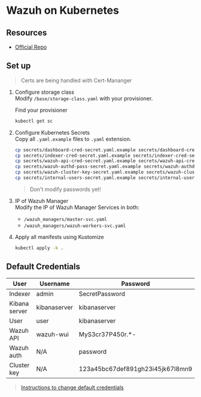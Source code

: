 
# Wazuh on Kubernetes

## Resources

- [Official Repo](https://github.com/wazuh/wazuh-kubernetes)

## Set up
> Certs are being handled with Cert-Mananger
1. Configure storage class \
    Modify `/base/storage-class.yaml` with your provisioner.

    Find your provisioner
    ```bash
    kubectl get sc
    ```

2. Configure Kubernetes Secrets \
    Copy all `.yaml.example` files to `.yaml` extension.
    ```bash
    cp secrets/dashboard-cred-secret.yaml.example secrets/dashboard-cred-secret.yaml && \
    cp secrets/indexer-cred-secret.yaml.example secrets/indexer-cred-secret.yaml && \
    cp secrets/wazuh-api-cred-secret.yaml.example secrets/wazuh-api-cred-secret.yaml && \
    cp secrets/wazuh-authd-pass-secret.yaml.example secrets/wazuh-authd-pass-secret.yaml && \
    cp secrets/wazuh-cluster-key-secret.yaml.example secrets/wazuh-cluster-key-secret.yaml && \
    cp secrets/internal-users-secret.yaml.example secrets/internal-users-secret.yaml && \
    ```
    > Don't modify passwords yet!

3. IP of Wazuh Manager \
    Modify the IP of Wazuh Manager Services in both:
      - `/wazuh_managers/master-svc.yaml`
      - `/wazuh_managers/wazuh-workers-svc.yaml` 

4. Apply all manifests using Kustomize
    ```bash
    kubectl apply -k .
    ```

## Default Credentials

| **User**        | **Username**   | **Password**                        |
|-----------------|----------------|-------------------------------------|
| Indexer         | admin          | SecretPassword                      |
| Kibana server   | kibanaserver   | kibanaserver                        |
| User            | user           | kibanaserver                        |
| Wazuh API       | wazuh-wui      | MyS3cr37P450r.*-                    |
| Wazuh auth      | N/A            | password                            |
| Cluster key     | N/A            | 123a45bc67def891gh23i45jk67l8mn9    |

> [Instructions to change default credentials](CHANGE_PASSWORDS.md)
